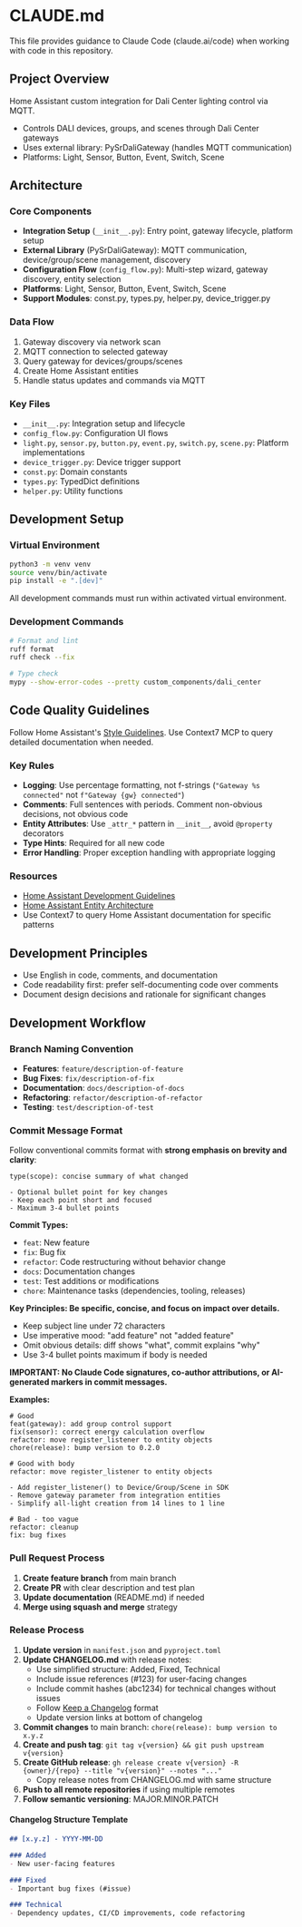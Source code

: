 # CLAUDE.md

This file provides guidance to Claude Code (claude.ai/code) when working with code in this repository.

## Project Overview

Home Assistant custom integration for Dali Center lighting control via MQTT.

- Controls DALI devices, groups, and scenes through Dali Center gateways
- Uses external library: PySrDaliGateway (handles MQTT communication)
- Platforms: Light, Sensor, Button, Event, Switch, Scene

## Architecture

### Core Components

- **Integration Setup** (`__init__.py`): Entry point, gateway lifecycle, platform setup
- **External Library** (PySrDaliGateway): MQTT communication, device/group/scene management, discovery
- **Configuration Flow** (`config_flow.py`): Multi-step wizard, gateway discovery, entity selection
- **Platforms**: Light, Sensor, Button, Event, Switch, Scene
- **Support Modules**: const.py, types.py, helper.py, device_trigger.py

### Data Flow

1. Gateway discovery via network scan
2. MQTT connection to selected gateway
3. Query gateway for devices/groups/scenes
4. Create Home Assistant entities
5. Handle status updates and commands via MQTT

### Key Files

- `__init__.py`: Integration setup and lifecycle
- `config_flow.py`: Configuration UI flows
- `light.py`, `sensor.py`, `button.py`, `event.py`, `switch.py`, `scene.py`: Platform implementations
- `device_trigger.py`: Device trigger support
- `const.py`: Domain constants
- `types.py`: TypedDict definitions
- `helper.py`: Utility functions

## Development Setup

### Virtual Environment

```bash
python3 -m venv venv
source venv/bin/activate
pip install -e ".[dev]"
```

All development commands must run within activated virtual environment.

### Development Commands

```bash
# Format and lint
ruff format
ruff check --fix

# Type check
mypy --show-error-codes --pretty custom_components/dali_center
```

## Code Quality Guidelines

Follow Home Assistant's [Style Guidelines](https://developers.home-assistant.io/docs/development_guidelines/). Use Context7 MCP to query detailed documentation when needed.

### Key Rules

- **Logging**: Use percentage formatting, not f-strings (`"Gateway %s connected"` not `f"Gateway {gw} connected"`)
- **Comments**: Full sentences with periods. Comment non-obvious decisions, not obvious code
- **Entity Attributes**: Use `_attr_*` pattern in `__init__`, avoid `@property` decorators
- **Type Hints**: Required for all new code
- **Error Handling**: Proper exception handling with appropriate logging

### Resources

- [Home Assistant Development Guidelines](https://developers.home-assistant.io/docs/development_guidelines/)
- [Home Assistant Entity Architecture](https://developers.home-assistant.io/docs/core/entity/)
- Use Context7 to query Home Assistant documentation for specific patterns

## Development Principles

- Use English in code, comments, and documentation
- Code readability first: prefer self-documenting code over comments
- Document design decisions and rationale for significant changes

## Development Workflow

### Branch Naming Convention

- **Features**: `feature/description-of-feature`
- **Bug Fixes**: `fix/description-of-fix`
- **Documentation**: `docs/description-of-docs`
- **Refactoring**: `refactor/description-of-refactor`
- **Testing**: `test/description-of-test`

### Commit Message Format

Follow conventional commits format with **strong emphasis on brevity and clarity**:

```text
type(scope): concise summary of what changed

- Optional bullet point for key changes
- Keep each point short and focused
- Maximum 3-4 bullet points
```

**Commit Types:**

- `feat`: New feature
- `fix`: Bug fix
- `refactor`: Code restructuring without behavior change
- `docs`: Documentation changes
- `test`: Test additions or modifications
- `chore`: Maintenance tasks (dependencies, tooling, releases)

**Key Principles: Be specific, concise, and focus on impact over details.**

- Keep subject line under 72 characters
- Use imperative mood: "add feature" not "added feature"
- Omit obvious details: diff shows "what", commit explains "why"
- Use 3-4 bullet points maximum if body is needed

**IMPORTANT: No Claude Code signatures, co-author attributions, or AI-generated markers in commit messages.**

**Examples:**

```text
# Good
feat(gateway): add group control support
fix(sensor): correct energy calculation overflow
refactor: move register_listener to entity objects
chore(release): bump version to 0.2.0

# Good with body
refactor: move register_listener to entity objects

- Add register_listener() to Device/Group/Scene in SDK
- Remove gateway parameter from integration entities
- Simplify all-light creation from 14 lines to 1 line

# Bad - too vague
refactor: cleanup
fix: bug fixes
```

### Pull Request Process

1. **Create feature branch** from main branch
2. **Create PR** with clear description and test plan
3. **Update documentation** (README.md) if needed
4. **Merge using squash and merge** strategy

### Release Process

1. **Update version** in `manifest.json` and `pyproject.toml`
2. **Update CHANGELOG.md** with release notes:
   - Use simplified structure: Added, Fixed, Technical
   - Include issue references (#123) for user-facing changes
   - Include commit hashes (abc1234) for technical changes without issues
   - Follow [Keep a Changelog](https://keepachangelog.com/en/1.0.0/) format
   - Update version links at bottom of changelog
3. **Commit changes** to main branch: `chore(release): bump version to x.y.z`
4. **Create and push tag**: `git tag v{version} && git push upstream v{version}`
5. **Create GitHub release**: `gh release create v{version} -R {owner}/{repo} --title "v{version}" --notes "..."`
   - Copy release notes from CHANGELOG.md with same structure
6. **Push to all remote repositories** if using multiple remotes
7. **Follow semantic versioning**: MAJOR.MINOR.PATCH

#### Changelog Structure Template

```markdown
## [x.y.z] - YYYY-MM-DD

### Added
- New user-facing features

### Fixed
- Important bug fixes (#issue)

### Technical
- Dependency updates, CI/CD improvements, code refactoring
```
